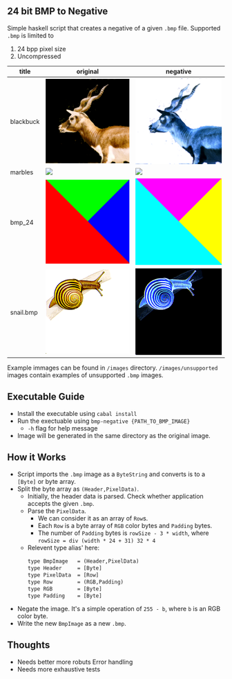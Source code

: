 ## 24 bit BMP to Negative

Simple haskell script that creates a negative of a given `.bmp` file. Supported `.bmp` is limited to

1. 24 bpp pixel size
2. Uncompressed

|title|original|negative|
|-|-|-|
|blackbuck|![](images/blackbuck.bmp)|![](images/negative_blackbuck.bmp)|
|marbles|![](images/MARBLES.BMP)|![](images/negative_MARBLES.BMP)|
|bmp_24|![](images/bmp_24.bmP)|![](images/negative_bmp_24.bmP)|
|snail.bmp|![](images/snail.bmp)|![](images/negative_snail.bmp)|

Example immages can be found in `/images` directory. `/images/unsupported` images contain examples of unsupported `.bmp` images.

## Executable Guide
* Install the executable using
  ```cabal install```
* Run the exectuable using
  ```bmp-negative {PATH_TO_BMP_IMAGE}```
  * `-h` flag for help message
* Image will be generated in the same directory as the original image.

## How it Works
* Script imports the `.bmp` image as a `ByteString` and converts is to a `[Byte]` or byte array.
* Split the byte array as `(Header,PixelData)`. 
  * Initially, the header data is parsed. Check whether application accepts the given `.bmp`.
  * Parse the `PixelData`.
    * We can consider it as an array of `Row`s.
    * Each `Row` is a byte array of `RGB` color bytes and `Padding` bytes.
    * The number of `Padding` bytes is `rowSize - 3 * width`, where `rowSize = div (width * 24 + 31) 32 * 4`
  * Relevent type alias' here:
    ```
    type BmpImage   = (Header,PixelData)
    type Header     = [Byte]
    type PixelData  = [Row]
    type Row        = (RGB,Padding)
    type RGB        = [Byte]
    type Padding    = [Byte]
    ```
* Negate the image. It's a simple operation of `255 - b`, where `b` is an RGB color byte.
* Write the new `BmpImage` as a new `.bmp`.

## Thoughts
* Needs better more robuts Error handling
* Needs more exhaustive tests